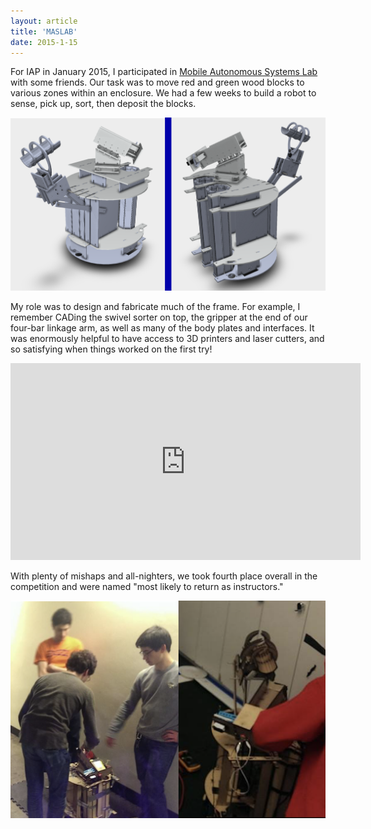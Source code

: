 ```yaml
---
layout: article
title: 'MASLAB'
date: 2015-1-15
---
```


For IAP in January 2015, I participated in <a href="http://maslab.mit.edu/2015/" target="_blank">Mobile Autonomous Systems Lab</a> with some friends. Our task was to move red and green wood blocks to various zones within an enclosure. We had a few weeks to build a robot to sense, pick up, sort, then deposit the blocks.

![MASLAB CAD Models][mascad]

My role was to design and fabricate much of the frame. For example, I remember CADing the swivel sorter on top, the gripper at the end of our four-bar linkage arm, as well as many of the body plates and interfaces. It was enormously helpful to have access to 3D printers and laser cutters, and so satisfying when things worked on the first try!

<iframe width="560" height="315" src="https://www.youtube-nocookie.com/embed/ffudtDslf58" frameborder="0" allow="accelerometer; autoplay; encrypted-media; gyroscope; picture-in-picture" allowfullscreen></iframe>

With plenty of mishaps and all-nighters, we took fourth place overall in the competition and were named "most likely to return as instructors."

![MASLAB Real Robot][masreal]


[mascad]: /img/battlebot/mascad.png#L
[masreal]: /img/battlebot/maslab-real.png#L
